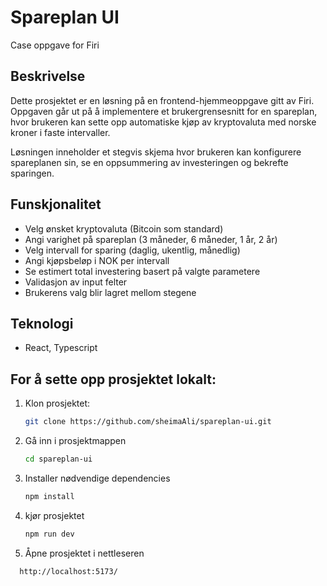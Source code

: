 # Spareplan UI

Case oppgave for Firi

## Beskrivelse

Dette prosjektet er en løsning på en frontend-hjemmeoppgave gitt av Firi. Oppgaven går ut på å implementere et brukergrensesnitt for en spareplan, hvor brukeren kan sette opp automatiske kjøp av kryptovaluta med norske kroner i faste intervaller. 

Løsningen inneholder et stegvis skjema hvor brukeren kan konfigurere spareplanen sin, se en oppsummering av investeringen og bekrefte sparingen.

## Funskjonalitet

- Velg ønsket kryptovaluta (Bitcoin som standard)
- Angi varighet på spareplan (3 måneder, 6 måneder, 1 år, 2 år)
- Velg intervall for sparing (daglig, ukentlig, månedlig)
- Angi kjøpsbeløp i NOK per intervall
- Se estimert total investering basert på valgte parametere
- Validasjon av input felter
- Brukerens valg blir lagret mellom stegene

## Teknologi

- React, Typescript

## For å sette opp prosjektet lokalt:

1. Klon prosjektet:

   ```sh
   git clone https://github.com/sheimaAli/spareplan-ui.git
   ```

2. Gå inn i prosjektmappen

   ```sh
   cd spareplan-ui
   ```

3. Installer nødvendige dependencies

   ```sh
   npm install
   ```

4. kjør prosjektet

   ```sh
   npm run dev
   ```

5. Åpne prosjektet i nettleseren

```sh
  http://localhost:5173/
```
